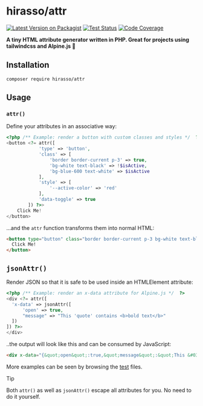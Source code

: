 # hirasso/attr

[![Latest Version on Packagist](https://img.shields.io/packagist/v/hirasso/attr.svg)](https://packagist.org/packages/hirasso/attr)
[![Test Status](https://img.shields.io/github/actions/workflow/status/hirasso/attr/ci.yml?label=tests)](https://github.com/hirasso/attr/actions/workflows/ci.yml)
[![Code Coverage](https://img.shields.io/codecov/c/github/hirasso/attr)](https://app.codecov.io/gh/hirasso/attr)

**A tiny HTML attribute generator written in PHP. Great for projects using tailwindcss and Alpine.js 🎡**

## Installation

```shell
composer require hirasso/attr
```

## Usage

### `attr()`

Define your attributes in an associative way:

```php
<?php /** Example: render a button with custom classes and styles */  ?>
<button <?= attr([
            'type' => 'button',
            'class' => [
                'border border-current p-3' => true,
                'bg-white text-black' => !$isActive,
                'bg-blue-600 text-white' => $isActive
            ],
            'style' => [
                '--active-color' => 'red'
            ],
            'data-toggle' => true
        ]) ?>>
    Click Me!
</button>
```

...and the `attr` function transforms them into normal HTML:

```html
<button type="button" class="border border-current p-3 bg-white text-black" style="--active-color: red;" data-toggle>
  Click Me!
</button>
```

## `jsonAttr()`

Render JSON so that it is safe to be used inside an HTMLElement attribute:

```php
<?php /** Example: render an x-data attribute for Alpine.js */  ?>
<div <?= attr([
  'x-data' => jsonAttr([
      'open' => true,
      "message" => "This 'quote' contains <b>bold text</b>"
  ])
]) ?>>
</div>
```

..the output will look like this and can be consumed by JavaScript:

```html
<div x-data="{&quot;open&quot;:true,&quot;message&quot;:&quot;This &#039;quote&#039; contains &lt;b&gt;bold text&lt;\/b&gt;&quot;}"></div>
```

More examples can be seen by browsing the [test](./tests/Feature/attrTest.php) files.

> [!TIP]
> Both `attr()` as well as `jsonAttr()` escape all attributes for you. No need to do it yourself.